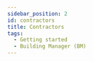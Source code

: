 ```yaml
---
sidebar_position: 2
id: contractors
title: Contractors
tags:
  - Getting started
  - Building Manager (BM)
---
```

